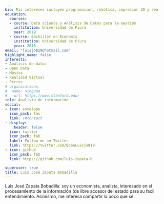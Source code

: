 ```yaml
---
bio: Mis intereses incluyen programación, robótica, impresión 3D y realidad virtual.
education:
  courses:
  - course: Data Science y Análisis de Datos para la Gestión
    institution: Universidad de Piura
    year: 2019
  - course: Bachiller en Economía
    institution: Universidad de Piura
    year: 2018
email: "luisjo819@hotmail.com"
highlight_name: false
interests:
- Análisis de datos
- Open Data
- Música
- Realidad Virtual
- Perros
# organizations:
#  name: ninguna
#   url: https://www.stanford.edu/
role: Analista de información
social:
- icon: envelope
  icon_pack: fas
  link: /#contact
- display:
    header: false
  icon: twitter
  icon_pack: fab
  label: Follow me on Twitter
  link: https://twitter.com/BoboLuisjo819
- icon: github
  icon_pack: fab
  link: https://github.com/luis-zapata-b

superuser: true
title: Luis José Zapata Bobadilla
---
```


Luis José Zapata Bobadilla: soy un economista, analista, interesado en el procesamiento de la información (de libre acceso) del estado para su facil entendimiento. Asimismo, me interesa compartir lo poco que sé.

